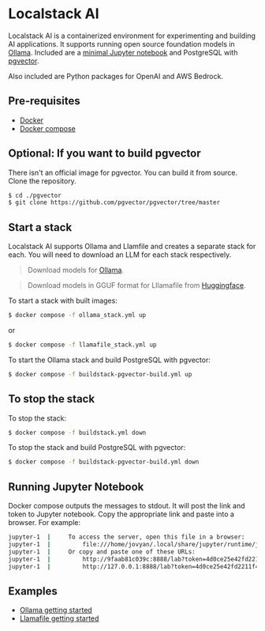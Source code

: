 # Localstack AI

Localstack AI is a containerized environment for experimenting and building AI applications. It supports running open source foundation models in [Ollama](https://ollama.ai/). Included are a [minimal Jupyter notebook](https://jupyter-docker-stacks.readthedocs.io/en/latest/using/selecting.html#jupyter-minimal-notebook) and PostgreSQL with [pgvector](https://supabase.com/docs/guides/database/extensions/pgvector).

Also included are Python packages for OpenAI and AWS Bedrock.

## Pre-requisites

- [Docker](https://www.docker.com/)
- [Docker compose](https://docs.docker.com/compose/install/)

## Optional: If you want to build pgvector 
  
There isn't an official image for pgvector. You can build it from source. Clone the repository.

```bash
$ cd ./pgvector
$ git clone https://github.com/pgvector/pgvector/tree/master
```

## Start a stack

Localstack AI supports Ollama and Llamfile and creates a separate stack for each. You will need to download an LLM for each stack respectively.

> Download models for [Ollama](https://ollama.ai/library).

> Download models in GGUF format for Lllamafile from [Huggingface](https://huggingface.co/models).

To start a stack with built images:

```bash
$ docker compose -f ollama_stack.yml up
```
or

```bash
$ docker compose -f llamafile_stack.yml up
```

To start the Ollama stack and build PostgreSQL with pgvector:

```bash
$ docker compose -f buildstack-pgvector-build.yml up
```

## To stop the stack

To stop the stack:

```bash
$ docker compose -f buildstack.yml down
```

To stop the stack and build PostgreSQL with pgvector:

```bash
$ docker compose -f buildstack-pgvector-build.yml down
```

## Running Jupyter Notebook

Docker compose outputs the messages to stdout. It will post the link and token to Jupyter notebook. Copy the appropriate link and paste into a browser. For example:

```bash
jupyter-1  |     To access the server, open this file in a browser:
jupyter-1  |         file:///home/jovyan/.local/share/jupyter/runtime/jpserver-6-open.html
jupyter-1  |     Or copy and paste one of these URLs:
jupyter-1  |         http://9faab81c039c:8888/lab?token=4d0ce25e42fd2211f4aa0b68536ff5b95b15145053d81b80
jupyter-1  |         http://127.0.0.1:8888/lab?token=4d0ce25e42fd2211f4aa0b68536ff5b95b15145053d81b80
```


## Examples

- [Ollama getting started](./jupyter/examples/ollama_cpu_getting_started.ipynb)
- [Llamafile getting started](jupyter/examples/llamafile_getting_started.ipynb)